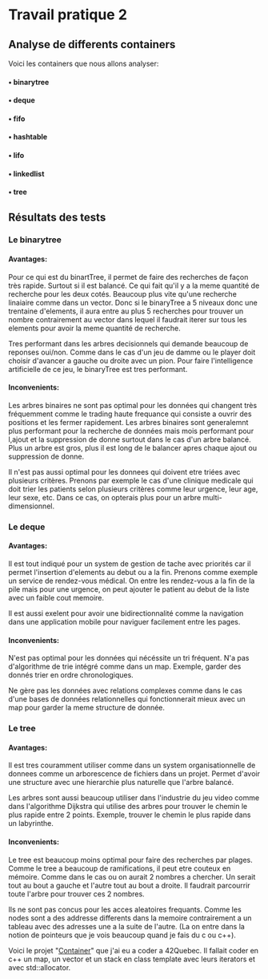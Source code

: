 # Travail pratique 2
## Analyse de differents containers

Voici les containers que nous allons analyser:

#### • binarytree
#### • deque
#### • fifo
#### • hashtable
#### • lifo
#### • linkedlist
#### • tree

## Résultats des tests

### Le binarytree

#### Avantages:

Pour ce qui est du binartTree, il permet de faire des recherches de façon très rapide. Surtout si il est balancé. Ce qui fait qu'il y a la meme quantité de recherche pour les deux cotés. Beaucoup plus vite qu'une recherche linaiaire comme dans un vector. Donc si le binaryTree a 5 niveaux donc une trentaine d'elements, il aura entre au plus 5 recherches pour trouver un nombre contrairement au vector dans lequel il faudrait iterer sur tous les elements pour avoir la meme quantité de recherche.

Tres performant dans les arbres decisionnels qui demande beaucoup de reponses oui/non. Comme dans le cas d'un jeu de damme ou le player doit choisir d'avancer a gauche ou droite avec un pion. Pour faire l'intelligence artificielle de ce jeu, le binaryTree est tres performant.

#### Inconvenients:

Les arbres binaires ne sont pas optimal pour les données qui changent très fréquemment comme le trading haute frequance qui consiste a ouvrir des positions et les fermer rapidement. Les arbres binaires sont generalemnt plus performant pour la recherche de données mais mois performant pour l,ajout et la suppression de donne surtout dans le cas d'un arbre balancé. Plus un arbre est gros, plus il est long de le balancer apres chaque ajout ou suppression de donne.

Il n'est pas aussi optimal pour les donnees qui doivent etre triées avec plusieurs critères. Prenons par exemple le cas d'une clinique medicale qui doit trier les patients selon plusieurs critères comme leur urgence, leur age, leur sexe, etc. Dans ce cas, on opterais plus pour un arbre multi-dimensionnel.


### Le deque

#### Avantages:

Il est tout indiqué pour un system de gestion de tache avec priorités car il permet l'insertion d'elements au debut ou a la fin. Prenons comme exemple un service de rendez-vous médical. On entre les rendez-vous a la fin de la pile mais pour une urgence, on peut ajouter le patient au debut de la liste avec un faible cout memoire.

Il est aussi exelent pour avoir une bidirectionnalité comme la navigation dans une application mobile pour naviguer facilement entre les pages.

#### Inconvenients:

N'est pas optimal pour les données qui nécéssite un tri fréquent. N'a pas d'algorithme de trie intégré comme dans un map. Exemple, garder des donnés trier en ordre chronologiques.

Ne gère pas les données avec relations complexes comme dans le cas d'une bases de données relationnelles qui fonctionnerait mieux avec un map pour garder la meme structure de donnée.

### Le tree

#### Avantages:

Il est tres couramment utiliser comme dans un system organisationnelle de donnees comme un arborescence de fichiers dans un projet. Permet d'avoir une structure avec une hierarchie plus naturelle que l'arbre balancé.

Les arbres sont aussi beaucoup utiliser dans l'industrie du jeu video comme dans l'algorithme Dijkstra qui utilise des arbres pour trouver le chemin le plus rapide entre 2 points. Exemple, trouver le chemin le plus rapide dans un labyrinthe.

#### Inconvenients:

Le tree est beaucoup moins optimal pour faire des recherches par plages. Comme le tree a beaucoup de ramifications, il peut etre couteux en mémoire. Comme dans le cas ou on aurait 2 nombres a chercher. Un serait tout au bout a gauche et l'autre tout au bout a droite. Il faudrait parcourrir toute l'arbre pour trouver ces 2 nombres.

Ils ne sont pas concus pour les acces aleatoires frequants. Comme les nodes sont a des addresse differents dans la memoire contrairement a un tableau avec des adresses une a la suite de l'autre. (La on entre dans la notion de pointeurs que je vois beaucoup quand je fais du c ou c++).


Voici le projet "[Container](https://github.com/dracken24/container/tree/main/includes/templates)" que j'ai eu a coder a 42Quebec. Il fallait coder en c++ un map, un vector et un stack en class template avec leurs iterators et avec std::allocator.
